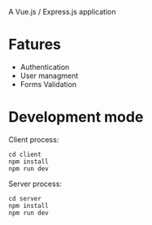 A Vue.js / Express.js application

# Fatures

* Authentication
* User managment
* Forms Validation


# Development mode

Client process:

```
cd client
npm install
npm run dev
```

Server process:
```
cd server
npm install
npm run dev
```


